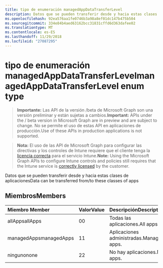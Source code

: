```yaml
---
title: tipo de enumeración managedAppDataTransferLevel
description: Datos que se pueden transferir desde y hacia estas clases de aplicaciones
ms.openlocfilehash: 92ea576aa1fe0746b3a98a8ef01dc147b475b504
ms.sourcegitcommit: 334e84b4aed63162bcc31831cffd6d363dafee02
ms.translationtype: MT
ms.contentlocale: es-ES
ms.lasthandoff: 11/29/2018
ms.locfileid: "27087295"
---
```

# <a name="managedappdatatransferlevel-enum-type"></a><span data-ttu-id="bc14a-103">tipo de enumeración managedAppDataTransferLevel</span><span class="sxs-lookup"><span data-stu-id="bc14a-103">managedAppDataTransferLevel enum type</span></span>

> <span data-ttu-id="bc14a-104">**Importante:** Las API de la versión /beta de Microsoft Graph son una versión preliminar y están sujetas a cambios.</span><span class="sxs-lookup"><span data-stu-id="bc14a-104">**Important:** APIs under the / beta version in Microsoft Graph are in preview and are subject to change.</span></span> <span data-ttu-id="bc14a-105">No se permite el uso de estas API en aplicaciones de producción.</span><span class="sxs-lookup"><span data-stu-id="bc14a-105">Use of these APIs in production applications is not supported.</span></span>

> <span data-ttu-id="bc14a-106">**Nota:** El uso de las API de Microsoft Graph para configurar las directivas y los controles de Intune requiere que el cliente tenga la [licencia correcta](https://go.microsoft.com/fwlink/?linkid=839381) para el servicio Intune.</span><span class="sxs-lookup"><span data-stu-id="bc14a-106">**Note:** Using the Microsoft Graph APIs to configure Intune controls and policies still requires that the Intune service is [correctly licensed](https://go.microsoft.com/fwlink/?linkid=839381) by the customer.</span></span>

<span data-ttu-id="bc14a-107">Datos que se pueden transferir desde y hacia estas clases de aplicaciones</span><span class="sxs-lookup"><span data-stu-id="bc14a-107">Data can be transferred from/to these classes of apps</span></span>
## <a name="members"></a><span data-ttu-id="bc14a-108">Miembros</span><span class="sxs-lookup"><span data-stu-id="bc14a-108">Members</span></span>
|<span data-ttu-id="bc14a-109">Miembro	</span><span class="sxs-lookup"><span data-stu-id="bc14a-109">Member</span></span>|<span data-ttu-id="bc14a-110">Valor</span><span class="sxs-lookup"><span data-stu-id="bc14a-110">Value</span></span>|<span data-ttu-id="bc14a-111">Descripción</span><span class="sxs-lookup"><span data-stu-id="bc14a-111">Description</span></span>|
|:---|:---|:---|
|<span data-ttu-id="bc14a-112">allApps</span><span class="sxs-lookup"><span data-stu-id="bc14a-112">allApps</span></span>|<span data-ttu-id="bc14a-113">0</span><span class="sxs-lookup"><span data-stu-id="bc14a-113">0</span></span>|<span data-ttu-id="bc14a-114">Todas las aplicaciones.</span><span class="sxs-lookup"><span data-stu-id="bc14a-114">All apps.</span></span>|
|<span data-ttu-id="bc14a-115">managedApps</span><span class="sxs-lookup"><span data-stu-id="bc14a-115">managedApps</span></span>|<span data-ttu-id="bc14a-116">1</span><span class="sxs-lookup"><span data-stu-id="bc14a-116">1</span></span>|<span data-ttu-id="bc14a-117">Aplicaciones administradas.</span><span class="sxs-lookup"><span data-stu-id="bc14a-117">Managed apps.</span></span>|
|<span data-ttu-id="bc14a-118">ninguno</span><span class="sxs-lookup"><span data-stu-id="bc14a-118">none</span></span>|<span data-ttu-id="bc14a-119">2</span><span class="sxs-lookup"><span data-stu-id="bc14a-119">2</span></span>|<span data-ttu-id="bc14a-120">No hay aplicaciones.</span><span class="sxs-lookup"><span data-stu-id="bc14a-120">No apps.</span></span>|






